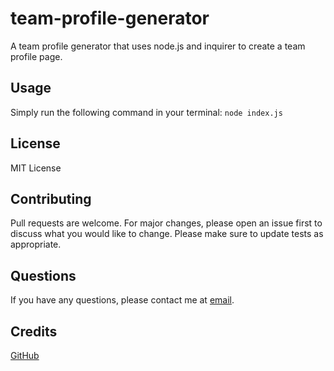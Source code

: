 # team-profile-generator
A team profile generator that uses node.js and inquirer to create a team profile page.
## Usage
Simply run the following command in your terminal:
```node index.js```
## License
MIT License
## Contributing
Pull requests are welcome. For major changes, please open an issue first to discuss what you would like to change.
Please make sure to update tests as appropriate.
## Questions
If you have any questions, please contact me at [email](mailto:gavinjohncmnutt@gmail.com).
## Credits
[GitHub](gavinrn)

